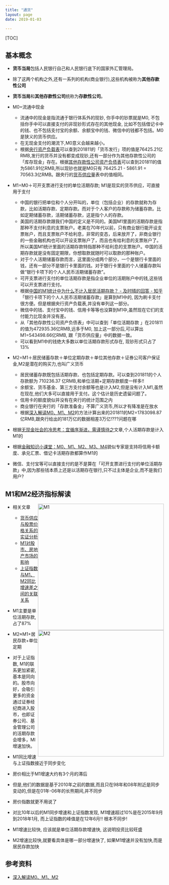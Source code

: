 ```yaml
---
title: "通货"
layout: page
date: 2019-01-03

---
```


[TOC]

## 基本概念
- **货币当局**包括人民银行自己和人民银行底下的国家外汇管理局。
- 除了这两个机构之外,还有一系列的机构(商业银行),这些机构被称为**其他存款性公司**
- **货币当局**和**其他存款性公司**统称为**存款性公司**。
- M0=流通中现金
    - 流通中的现金是指流通于银行体系外的现钞, 你手中的钞票就是M0, 不包括你手中可以直接支付的非现钞形式存在的其他现金, 比如不包括借记卡中的钱、也不包括支付宝的余额、余额宝中的钱、微信中的钱都不包括。M0是狭义的货币供应。
    - 在无现金支付的潮流下,M0意义会越来越小。
    - 根据[央行资产负载表](http://www.pbc.gov.cn/diaochatongjisi/resource/cms/2019/01/2019010407433091370.htm)可以查到201811的「货币发行」项的值是76425.21亿RMB,发行的货币并没有都变成现钞,还有一部分作为其他存款性公司的「库存现金」存在。根据[其他存款性公司资产负债表](http://www.pbc.gov.cn/diaochatongjisi/resource/cms/2018/12/2018121715564279805.htm)可以查到201811的值为5861.91亿RMB,所以现钞也就是M0只有 76425.21 - 5861.91 = 70563.3亿RMB。跟央行的[货币供应量](http://www.pbc.gov.cn/diaochatongjisi/resource/cms/2018/12/2018121715573464775.htm)表中的值相同。
- M1=M0＋可开支票进行支付的单位活期存款; M1是现实的货币供应，可直接用于支付
    - 中国的银行把单位和个人分开叫的，单位（包括企业）的存款就称为存款，比如活期存款、定期存款。而对于个人客户的存款称为储蓄存款。比如定期储蓄存款，活期储蓄存款，这是指个人的存款。
    - 美国的活期存款跟我们中国的定义是不同的。美国M1里面的活期存款是指那种不支付利息的支票账户。老美在70年代以前，只有商业银行能开设支票账户，而且支票账户不给利息，非常的变态，后来放开了，非商业银行的一些金融机构也可以开设支票账户了，而且也有给利息的支票账户了。所以美国M1统计里面的活期存款特指那种不给利息的支票账户。中国的活期存款就是没有固定期限，你想取款就随时可以取款的那种账户。
    - 对于个人活期储蓄存款而言，这里面分成两个部分，一个是银行卡里面的钱，还有一部分不是银行卡里面的钱。对于银行卡里面的个人储蓄存款叫做“银行卡项下的个人人民币活期储蓄存款”。
    - 可开支票进行支付的单位活期存款是指企业单位的活期账户中的钱,这些钱可以开支票进行支付。
    - 根据[中国的M1统计中为什么不计入居民活期存款？ - 及时晴的回答 - 知乎](https://www.zhihu.com/question/21322680/answer/119692881)「银行卡项下的个人人民币活期储蓄存款」是算到M1中的, 因为刷卡支付很方便。但是根据央行资产负载表,并没有单列这一部分。
    - 微信中的钱、支付宝中的钱、信用卡等等也没算到M1中,虽然现在它们的支付能力比现金并没有差。
    - 从「其他存款性公司资产负债表」中可以查到「单位活期存款 」在201811的值为472935.36亿RMB,远多于M0, 加上这一部分后,可以算出M1=543498.66亿RMB, 跟「货币供应量」中的数据一致。
    - 可以看到M1中的钱绝大多数以单位活期存款形式存在, 现钞形式只占了13%
      
- M2=M1＋居民储蓄存款＋单位定期存款＋单位其他存款＋证券公司客户保证金,M2是潜在的购买力,也叫广义货币
    - 居民储蓄存款既包括活期存款、也包括定期存款。可以查到201811的个人存款额为 710236.37 亿RMB,和单位活期+定期存款额度一样多!!
    - 余额宝、货币基金、第三方支付余额等也是计入M2,但是没有计入M1,虽然在现在,他们大多可以直接用于支付。这个估计是历史遗留问题了。
    - 信用卡的额度貌似并没有在央行的统计范围之内
    - 商业银行在央行的「存款准备金」不算广义货币,所以才有降准是在放水
    - 根据[深入解读M0、M1、M2](https://zhuanlan.zhihu.com/p/27423241)的方法计算出来的201811的M2=1783098.87亿RMB,跟央行给出的181万亿的数据相差3万亿!???问题在哪


- 根据[无现金社会的冷思考：宜循序渐进，需谨慎待之](https://www.huxiu.com/article/207979.html)文章,个人活期存款是计入M1的
- 根据[金融知识小课堂：M0、M1、M2、M3、M4](https://zhuanlan.zhihu.com/p/23928604)貌似专家是支持将信用卡额度、承兑汇票、借记卡活期存款都算作M1的
- 微信、支付宝等可以直接支付的是不是算在「可开支票进行支付的单位活期存款」中,因为那些钱本质上还是以活期存在银行,只不过主体是企业,而不是我们用户?

## M1和M2经济指标解读

<img alt="M1" src="/wiki/static/images/m1.png" style="width:400px; float:right"/>
<img alt="M2" src="/wiki/static/images/m2.png" style="width:400px; float:right" />

- 相关文章
    - [货币供应与股票价格关系的实证分析](http://value500.com/m1m2_6.htm)
    - [M1对股市、房地产市场的影响](http://value500.com/m1m2_5.htm)
    - [上证指数与M1、M2同比增速差之间的关联关系](https://www.jianshu.com/p/d63b13797a8d)
    
- M1主要是单位活期存款, 占了87%
- M2≈M1+居民存款+单位定期
- 对于上证指数, M1的联系更加紧密, 基本是同向的。股市向好，会吸引更多的资金通过证券经纪商进入股市，也即证券公司、基金管理公司的活期存款会增多，Ml增速加快。
- M1同比增速与上证指数接近于同步变化
- 房价相比于M1增速大约有3个月的滞后
- 但是,他们的数据是基于2010年之前的数据,而且只在98年和08年附近是同步变动的,但是在01年-06年的长熊期间,并不同步
- 房价指数就更不用说了
- 对比10年以后的M1同步增速和上证指数发现, M1增速超过10%是在2015年9月到2018年1月, 而上证指数的峰值是在12年6月!! 根本不同步!
- M1增速比较快, 应该就是单位活期存款增速快, 这说明投资比较旺盛
- M2增速比较快,就要看具体是哪一部分增速快了, 如果M1增速并没有加快,而是居民存款加快

## 参考资料
- [深入解读M0、M1、M2](https://zhuanlan.zhihu.com/p/27423241)